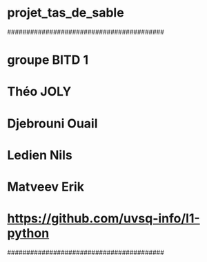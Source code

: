 # projet_tas_de_sable
#########################################
# groupe BITD 1
# Théo JOLY
# Djebrouni Ouail
# Ledien Nils
# Matveev Erik
# https://github.com/uvsq-info/l1-python
#########################################
